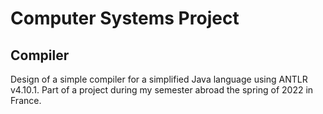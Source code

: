 # Computer Systems Project
## Compiler
Design of a simple compiler for a simplified Java language using ANTLR v4.10.1. Part of a project during my semester abroad the spring of 2022 in France.
